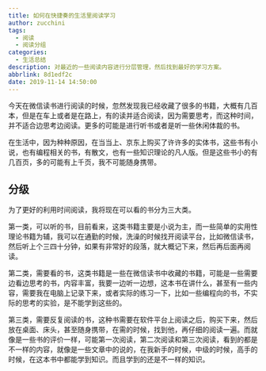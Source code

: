 ```yaml
---
title: 如何在快捷奏的生活里阅读学习
author: zucchini
tags:
  - 阅读
  - 阅读分组
categories:
  - 生活总结
description: 对最近的一些阅读内容进行分层管理，然后找到最好的学习方案。
abbrlink: 8d1edf2c
date: 2019-11-14 14:50:00
---
```


今天在微信读书进行阅读的时候，忽然发现我已经收藏了很多的书籍，大概有几百本，但是在车上或者是在路上，有的读并适合阅读，因为需要思考，而这种时间，并不适合边思考边阅读。更多的可能是进行听书或者是听一些休闲体裁的书。

在生活中，因为种种原因，在当当上、京东上购买了许许多的实体书，这些书有小说，也有编程相关的书，有散文，也有一些知识理论的凡人版。但是这些书小的有几百页，多的可能有上千页，我不可能随身携带。

## 分级

为了更好的利用时间阅读，我将现在可以看的书分为三大类。

第一类，可以听的书，目前看来，这类书籍主要是小说为主，而一些简单的实用性理论书籍为辅，我可以在通勤的时候，洗澡的时候找开阅读平台，比如微信读书，然后听上个三四十分钟，如果有非常好的段落，就大概记下来，然后再后面再阅读。

第二类，需要看的书，这类书籍是一些在微信读书中收藏的书籍，可能是一些需要边看边思考的书，内容丰富，我要一边听一边想，这本书在讲什么，甚至有一些内容，需要我在电脑上记录下来，或者实际的练习一下，比如一些编程向的书，不实际的思考的实验，是不能学到这些的。

第三类，需要反复阅读的书，这种书需要在软件平台上阅读之后，购买下来，然后放在桌面、床头，甚至随身携带，在需的时候，找到他，再仔细的阅读一遍。而就像是一些书的评价一样，可能第一次阅读，第二次阅读和第三次阅读，看到的都是不一样的内容，就像是一些文章中的说的，在我新手的时候，中级的时候，高手的时候，在这本书中都能学到知识。而且学到的还是不一样的知识。

